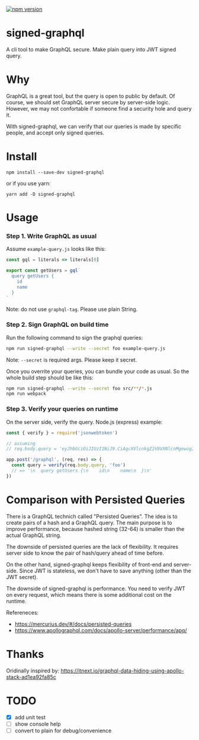 [![npm version](https://badge.fury.io/js/signed-graphql.svg)](https://badge.fury.io/js/signed-graphql.svg)

# signed-graphql

A cli tool to make GraphQL secure. Make plain query into JWT signed query.

# Why

GraphQL is a great tool, but the query is open to public by default. Of course, we should set GraphQL server secure by server-side logic. However, we may not confortable if someone find a security hole and query it.

With signed-graphql, we can verify that our queries is made by specific people, and accept only signed queries.

# Install

```
npm install --save-dev signed-graphql
```

or if you use yarn:

```
yarn add -D signed-graphql
```

# Usage

### Step 1. Write GraphQL as usual

Assume `example-query.js` looks like this:

```js
const gql = literals => literals[0]

export const getUsers = gql`
  query getUsers {
    id
    name
  }
`
```

Note: do not use `graphql-tag`. Please use plain String.

### Step 2. Sign GraphQL on build time

Run the following command to sign the graphql queries:

```sh
npm run signed-graphql --write --secret foo example-query.js
```

Note: `--secret` is required args. Please keep it secret.

Once you overrite your queries, you can bundle your code as usual. So the whole build step should be like this:

```sh
npm run signed-graphql --write --secret foo src/**/*.js
npm run webpack
```

### Step 3. Verify your queries on runtime

On the server side, verify the query. Node.js (express) example:

```js
const { verify } = require('jsonwebtoken')

// assuming
// req.body.query = 'eyJhbGciOiJIUzI1NiJ9.CiAgcXVlcnkgZ2V0VXNlcnMgewogICAgbmFtZQogICAgZW1haWwKICB9Cg.GRFoVNHpY12mX0UI1y_nCRwGqKST4UkAbx88hZ2Jccg'

app.post('/graphql', (req, res) => {
  const query = verify(req.body.query, 'foo')
  // => '\n  query getUsers {\n    id\n    name\n  }\n'
})
```

# Comparison with Persisted Queries

There is a GraphQL technich called "Persisted Queries". The idea is to create pairs of a hash and a GraphQL query. The main purpose is to improve performance, because hashed string (32-64) is smaller than the actual GraphQL string.

The downside of persisted queries are the lack of flexibility. It requires server side to know the pair of hash/query ahead of time before.

On the other hand, signed-graphql keeps flexibility of front-end and server-side. Since JWT is stateless, we don't have to save anything (other than the JWT secret).

The downside of signed-graphql is performance. You need to verify JWT on every request, which means there is some additional cost on the runtime.

Refereneces:

- https://mercurius.dev/#/docs/persisted-queries
- https://www.apollographql.com/docs/apollo-server/performance/apq/

# Thanks

Oridinally inspired by: https://itnext.io/graphql-data-hiding-using-apollo-stack-ad1ea92fa85c

# TODO

- [x] add unit test
- [ ] show console help
- [ ] convert to plain for debug/convenience
